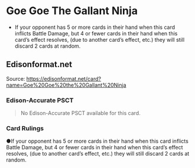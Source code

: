 # Goe Goe The Gallant Ninja

*   If your opponent has 5 or more cards in their hand when this card inflicts Battle Damage, but 4 or fewer cards in their hand when this card’s effect resolves, (due to another card’s effect, etc.) they will still discard 2 cards at random.

## Edisonformat.net

Source: https://edisonformat.net/card?name=Goe%20Goe%20the%20Gallant%20Ninja

### Edison-Accurate PSCT

> No Edison-Accurate PSCT available for this card.

### Card Rulings

●If your opponent has 5 or more cards in their hand when this card inflicts Battle Damage, but 4 or fewer cards in their hand when this card’s effect resolves, (due to another card’s effect, etc.) they will still discard 2 cards at random.
            
